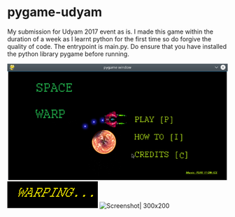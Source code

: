 # pygame-udyam

My submission for Udyam 2017 event as is.
I made this game within the duration of a week as I learnt python for the first time so do forgive the quality of code.
The entrypoint is main.py. Do ensure that you have installed the python library pygame before running.


![MainScreen](Screenshots/MainScreen.png)
![Warping](_warpimg.bmp)
![Screenshot| 300x200](Screenshots/Screenshot1.png)

